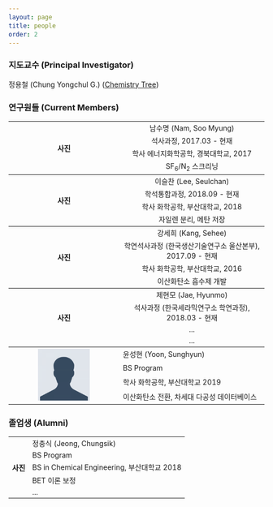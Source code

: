 ```yaml
---
layout: page
title: people
order: 2
---
```


<h3>지도교수 (Principal Investigator)</h3>
정용철 (Chung Yongchul G.) (<a href="http://academictree.org/chemistry/tree.php?pid=76509">Chemistry Tree</a>)

<h3>연구원들 (Current Members)</h3>
<table>
  <col>
  <col>
  <colgroup span="2"></colgroup>
  <thead>
  </thead>
  <tbody>
    <tr>
      <th rowspan="4" scope="rowgroup">사진</th>
      <td align="center">남수명 (Nam, Soo Myung)</td>
    </tr>
    <tr>
      <td align="center">석사과정, 2017.03 - 현재</td>
    </tr>
    <tr>
      <td align="center">학사 에너지화학공학, 경북대학교, 2017</td>
      </tr>
    <tr>
        <td align="center">SF<sub>6</sub>/N<sub>2</sub> 스크리닝</td>
    </tr>
  </tbody>
  <tbody>
    <tr>
      <th rowspan="4" scope="rowgroup">사진</th>
      <td align="center">이슬찬 (Lee, Seulchan)</td>
    </tr>
    <tr>
      <td align="center">학석통합과정, 2018.09 - 현재</td>
    </tr>
    <tr>
      <td align="center">학사 화학공학, 부산대학교, 2018</td>
      </tr>
    <tr>
        <td align="center">자일렌 분리, 메탄 저장</td>
    </tr>
  </tbody>
  <tbody>
    <tr>
      <th rowspan="4" scope="rowgroup">사진</th>
      <td align="center">강세희 (Kang, Sehee)</td>
    </tr>
    <tr>
      <td align="center">학연석사과정 (한국생산기술연구소 울산본부), 2017.09 - 현재</td>
    </tr>
    <tr>
      <td align="center">학사 화학공학, 부산대학교, 2016</td>
      </tr>
    <tr>
        <td align="center">이산화탄소 흡수제 개발</td>
    </tr>
  </tbody>
  <tbody>
    <tr>
      <th rowspan="4" scope="rowgroup">사진</th>
      <td align="center">제현모 (Jae, Hyunmo)</td>
    </tr>
    <tr>
      <td align="center">석사과정 (한국세라믹연구소 학연과정), 2018.03 - 현재</td>
    </tr>
    <tr>
      <td align="center"> ... </td>
      </tr>
    <tr>
        <td align="center"> ... </td>
    </tr>
  </tbody>
  <tbody>
    <tr>
      <th rowspan="4" scope="rowgroup"><img src="/images/profile_pic.png" width="50%" height="50%"">
</th>
      <td align="left">윤성현 (Yoon, Sunghyun)</td>
    </tr>
    <tr>
      <td align="left">BS Program </td>
    </tr>
    <tr>
      <td align="left"> 학사 화학공학, 부산대학교 2019 </td>
      </tr>
    <tr>
        <td align="left"> 이산화탄소 전환, 차세대 다공성 데이터베이스 </td>
    </tr>
  </tbody>
</table>

<h3>졸업생 (Alumni) </h3>

<table>
  <col>
  <col>
  <colgroup span="2"></colgroup>
  <thead>
  </thead>
  <tbody>
    <tr>
      <th rowspan="5" scope="rowgroup">사진</th>
      <td align="left">정충식 (Jeong, Chungsik)</td>
    </tr>
    <tr>
      <td align="left">BS Program </td>
    </tr>
    <tr>
      <td align="left"> BS in Chemical Engineering, 부산대학교 2018 </td>
      </tr>
    <tr>
        <td align="left"> BET 이론 보정 </td>
    </tr>
    <tr>
        <td align="left"> ... </td>
    </tr>
  </tbody>
</table>
